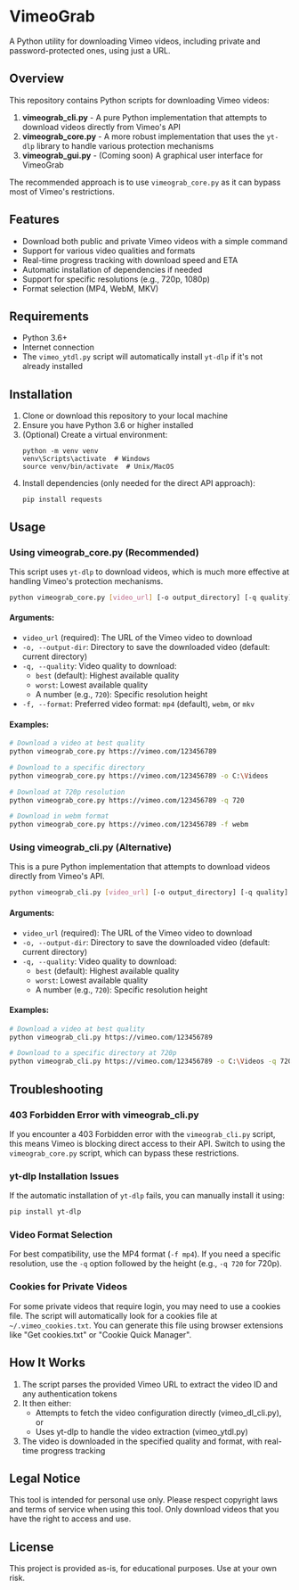 # VimeoGrab

A Python utility for downloading Vimeo videos, including private and password-protected ones, using just a URL.

## Overview

This repository contains Python scripts for downloading Vimeo videos:

1. **vimeograb_cli.py** - A pure Python implementation that attempts to download videos directly from Vimeo's API
2. **vimeograb_core.py** - A more robust implementation that uses the `yt-dlp` library to handle various protection mechanisms
3. **vimeograb_gui.py** - (Coming soon) A graphical user interface for VimeoGrab

The recommended approach is to use `vimeograb_core.py` as it can bypass most of Vimeo's restrictions.

## Features

- Download both public and private Vimeo videos with a simple command
- Support for various video qualities and formats
- Real-time progress tracking with download speed and ETA
- Automatic installation of dependencies if needed
- Support for specific resolutions (e.g., 720p, 1080p)
- Format selection (MP4, WebM, MKV)

## Requirements

- Python 3.6+
- Internet connection
- The `vimeo_ytdl.py` script will automatically install `yt-dlp` if it's not already installed

## Installation

1. Clone or download this repository to your local machine
2. Ensure you have Python 3.6 or higher installed
3. (Optional) Create a virtual environment:
   ```
   python -m venv venv
   venv\Scripts\activate  # Windows
   source venv/bin/activate  # Unix/MacOS
   ```
4. Install dependencies (only needed for the direct API approach):
   ```
   pip install requests
   ```

## Usage

### Using vimeograb_core.py (Recommended)

This script uses `yt-dlp` to download videos, which is much more effective at handling Vimeo's protection mechanisms.

```bash
python vimeograb_core.py [video_url] [-o output_directory] [-q quality] [-f format]
```

#### Arguments:

- `video_url` (required): The URL of the Vimeo video to download
- `-o, --output-dir`: Directory to save the downloaded video (default: current directory)
- `-q, --quality`: Video quality to download:
  - `best` (default): Highest available quality
  - `worst`: Lowest available quality
  - A number (e.g., `720`): Specific resolution height
- `-f, --format`: Preferred video format: `mp4` (default), `webm`, or `mkv`

#### Examples:

```bash
# Download a video at best quality
python vimeograb_core.py https://vimeo.com/123456789

# Download to a specific directory
python vimeograb_core.py https://vimeo.com/123456789 -o C:\Videos

# Download at 720p resolution
python vimeograb_core.py https://vimeo.com/123456789 -q 720

# Download in webm format
python vimeograb_core.py https://vimeo.com/123456789 -f webm
```

### Using vimeograb_cli.py (Alternative)

This is a pure Python implementation that attempts to download videos directly from Vimeo's API.

```bash
python vimeograb_cli.py [video_url] [-o output_directory] [-q quality]
```

#### Arguments:

- `video_url` (required): The URL of the Vimeo video to download
- `-o, --output-dir`: Directory to save the downloaded video (default: current directory)
- `-q, --quality`: Video quality to download:
  - `best` (default): Highest available quality
  - `worst`: Lowest available quality
  - A number (e.g., `720`): Specific resolution height

#### Examples:

```bash
# Download a video at best quality
python vimeograb_cli.py https://vimeo.com/123456789

# Download to a specific directory at 720p
python vimeograb_cli.py https://vimeo.com/123456789 -o C:\Videos -q 720
```

## Troubleshooting

### 403 Forbidden Error with vimeograb_cli.py

If you encounter a 403 Forbidden error with the `vimeograb_cli.py` script, this means Vimeo is blocking direct access to their API. Switch to using the `vimeograb_core.py` script, which can bypass these restrictions.

### yt-dlp Installation Issues

If the automatic installation of `yt-dlp` fails, you can manually install it using:

```bash
pip install yt-dlp
```

### Video Format Selection

For best compatibility, use the MP4 format (`-f mp4`). If you need a specific resolution, use the `-q` option followed by the height (e.g., `-q 720` for 720p).

### Cookies for Private Videos

For some private videos that require login, you may need to use a cookies file. The script will automatically look for a cookies file at `~/.vimeo_cookies.txt`. You can generate this file using browser extensions like "Get cookies.txt" or "Cookie Quick Manager".

## How It Works

1. The script parses the provided Vimeo URL to extract the video ID and any authentication tokens
2. It then either:
   - Attempts to fetch the video configuration directly (vimeo_dl_cli.py), or
   - Uses yt-dlp to handle the video extraction (vimeo_ytdl.py)
3. The video is downloaded in the specified quality and format, with real-time progress tracking

## Legal Notice

This tool is intended for personal use only. Please respect copyright laws and terms of service when using this tool. Only download videos that you have the right to access and use.

## License

This project is provided as-is, for educational purposes. Use at your own risk.

